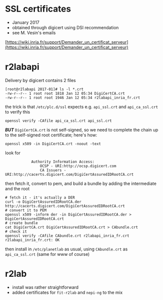 # SSL certificates

* January 2017
* obtained through digicert using DSI recommendation
* see M. Vesin's emails

[https://wiki.inria.fr/support/Demander_un_certificat_serveur](https://wiki.inria.fr/support/Demander_un_certificat_serveur)

# r2labapi

Delivery by digicert contains 2 files

```
[root@r2labapi 2017-01]# ls -l *.crt
-rw-r--r-- 1 root root 1818 Jan 12 05:34 DigiCertCA.crt
-rw-r--r-- 1 root root 1946 Jan 12 05:34 r2labapi_inria_fr.crt
```

the trick is that `/etc/plc.d/ssl` expects e.g. `api_ssl.crt` and `api_ca_ssl.crt` to verify this

```
openssl verify -CAfile api_ca_ssl.crt api_ssl.crt
```

***BUT*** `DigiCertCA.crt` is not self-signed, so we need to complete the chain up to the self-signed root certificate; here's how:

```
openssl x509 -in DigiCertCA.crt -noout -text
```

look for 

```
            Authority Information Access:
                OCSP - URI:http://ocsp.digicert.com
                CA Issuers - URI:http://cacerts.digicert.com/DigiCertAssuredIDRootCA.crt
```

then fetch it, convert to pem, and build a bundle by adding the intermediate and the root

```
# fetch it - it's actually a DER 
curl -o DigiCertAssuredIDRootCA.der http://cacerts.digicert.com/DigiCertAssuredIDRootCA.crt
# convert it to PEM
openssl x509 -inform der -in DigiCertAssuredIDRootCA.der > DigiCertAssuredIDRootCA.crt
# create bundle
cat DigiCertCA.crt DigiCertAssuredIDRootCA.crt > CAbundle.crt
# check it
openssl verify -CAfile CAbundle.crt r2labapi_inria_fr.crt
r2labapi_inria_fr.crt: OK
```

then install in `/etc/planetlab` as usual, using `CAbundle.crt` as `api_ca_ssl.crt` (same for www of course)

# r2lab

* install was rather straightforward
* added certificates for `fit-r2lab` and `nepi-ng` to the mix